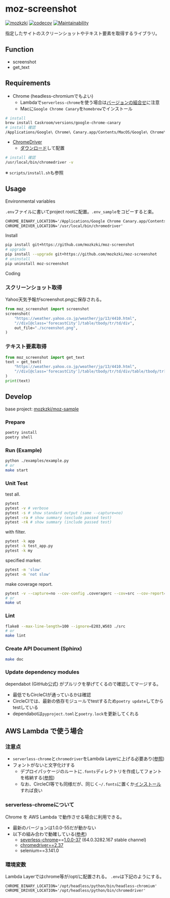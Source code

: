 # moz-screenshot

[![mozkzki](https://img.shields.io/circleci/build/github/mozkzki/moz-screenshot)](https://circleci.com/gh/mozkzki/moz-screenshot)
[![codecov](https://codecov.io/gh/mozkzki/moz-screenshot/branch/master/graph/badge.svg?token=BRB5vsPkO2)](https://codecov.io/gh/mozkzki/moz-screenshot)
[![Maintainability](https://api.codeclimate.com/v1/badges/df50bbce59225073a577/maintainability)](https://codeclimate.com/github/mozkzki/moz-screenshot/maintainability)

指定したサイトのスクリーンショットやテキスト要素を取得するライブラリ。

## Function

- screenshot
- get_text

## Requirements

- Chrome (headless-chromiumでもよい)
  - Lambdaで`serverless-chrome`を使う場合は[バージョンの組合せ](#serverless-chromeについて)に注意
  - Macに`Google Chrome Canary`を`homebrew`でインストール

```sh
# install
brew install Caskroom/versions/google-chrome-canary
# install 確認
/Applications/Google\ Chrome\ Canary.app/Contents/MacOS/Google\ Chrome\ Canary --version
```

- [ChromeDriver](https://sites.google.com/a/chromium.org/chromedriver/downloads)
  - [ダウンロード](http://chromedriver.storage.googleapis.com/index.html?path=2.37/)して配置

```sh
# install 確認
/usr/local/bin/chromedriver -v
```

※ `scripts/install.sh`も参照

## Usage

Environmental variables

`.env`ファイルに書いてproject rootに配置。`.env_sample`をコピーすると楽。

```txt
CHROME_BINARY_LOCATION='/Applications/Google Chrome Canary.app/Contents/MacOS/Google Chrome Canary'
CHROME_DRIVER_LOCATION='/usr/local/bin/chromedriver'
```

Install

```sh
pip install git+https://github.com/mozkzki/moz-screenshot
# upgrade
pip install --upgrade git+https://github.com/mozkzki/moz-screenshot
# uninstall
pip uninstall moz-screenshot
```

Coding

### スクリーンショット取得

Yahoo天気予報がscreenshot.pngに保存される。

```python
from moz_screenshot import screenshot
screenshot(
    "https://weather.yahoo.co.jp/weather/jp/13/4410.html",
    "//div[@class='forecastCity']/table/tbody/tr/td/div",
    out_file="./screenshot.png",
)
```

### テキスト要素取得

```python
from moz_screenshot import get_text
text = get_text(
    "https://weather.yahoo.co.jp/weather/jp/13/4410.html",
    "//div[@class='forecastCity']/table/tbody/tr/td/div/table/tbody/tr[2]/td[3]",
)
print(text)
```

## Develop

base project: [mozkzki/moz-sample](https://github.com/mozkzki/moz-sample)

### Prepare

```sh
poetry install
poetry shell
```

### Run (Example)

```sh
python ./examples/example.py
# or
make start
```

### Unit Test

test all.

```sh
pytest
pytest -v # verbose
pytest -s # show standard output (same --capture=no)
pytest -ra # show summary (exclude passed test)
pytest -rA # show summary (include passed test)
```

with filter.

```sh
pytest -k app
pytest -k test_app.py
pytest -k my
```

specified marker.

```sh
pytest -m 'slow'
pytest -m 'not slow'
```

make coverage report.

```sh
pytest -v --capture=no --cov-config .coveragerc --cov=src --cov-report=xml --cov-report=term-missing .
# or
make ut
```

### Lint

```sh
flake8 --max-line-length=100 --ignore=E203,W503 ./src
# or
make lint
```

### Create API Document (Sphinx)

```sh
make doc
```

### Update dependency modules

dependabot (GitHub公式) がプルリクを挙げてくるので確認してマージする。

- 最低でもCircleCIが通っているかは確認
- CircleCIでは、最新の依存モジュールでtestするため`poetry update`してからtestしている
- dependabotは`pyproject.toml`と`poetry.lock`を更新してくれる

## AWS Lambda で使う場合

### 注意点

- `serverless-chrome`と`chromedriver`をLambda Layerに上げる必要あり([参照](https://hacknote.jp/archives/49974/))
- フォントがないと文字化けする
  - デプロイパッケージのルートに`.fonts`ディレクトリを作成してフォントを格納する([参照](https://qiita.com/havveFn/items/bb8cd0d937c671100200))
  - なお、CircleCI等でも同様だが、同じく`~/.fonts`に置くか[インストール](https://worklog.be/archives/3422#Google_Noto_Fonts)すれば良い

### serverless-chromeについて

Chrome を AWS Lambda で動作させる場合に利用できる。

- 最新のバージョンは1.0.0-55だが動かない
- 以下の組み合わで動確している([参考](https://github.com/adieuadieu/serverless-chrome/issues/133))
  - [severless-chrome](https://github.com/adieuadieu/serverless-chrome/releases)==[1.0.0-37](https://github.com/adieuadieu/serverless-chrome/releases/download/v1.0.0-37/stable-headless-chromium-amazonlinux-2017-03.zip) (64.0.3282.167 stable channel)
  - [chromedriver==2.37](http://chromedriver.storage.googleapis.com/index.html?path=2.37/)
  - selenium==3.141.0

### 環境変数

Lambda Layerではchrome等が/opt/に配置される。
`.env`は下記のようにする。

```env
CHROME_BINARY_LOCATION='/opt/headless/python/bin/headless-chromium'
CHROME_DRIVER_LOCATION='/opt/headless/python/bin/chromedriver'
```
